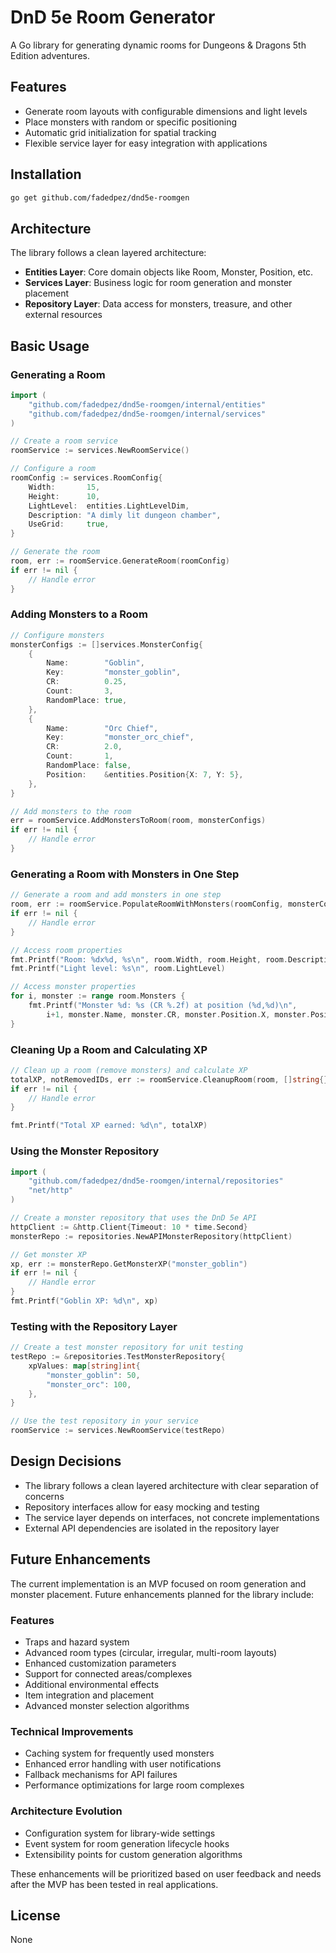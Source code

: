 # DnD 5e Room Generator

A Go library for generating dynamic rooms for Dungeons & Dragons 5th Edition adventures.

## Features

- Generate room layouts with configurable dimensions and light levels
- Place monsters with random or specific positioning
- Automatic grid initialization for spatial tracking
- Flexible service layer for easy integration with applications

## Installation

```bash
go get github.com/fadedpez/dnd5e-roomgen
```

## Architecture

The library follows a clean layered architecture:

- **Entities Layer**: Core domain objects like Room, Monster, Position, etc.
- **Services Layer**: Business logic for room generation and monster placement
- **Repository Layer**: Data access for monsters, treasure, and other external resources

## Basic Usage

### Generating a Room

```go
import (
    "github.com/fadedpez/dnd5e-roomgen/internal/entities"
    "github.com/fadedpez/dnd5e-roomgen/internal/services"
)

// Create a room service
roomService := services.NewRoomService()

// Configure a room
roomConfig := services.RoomConfig{
    Width:       15,
    Height:      10,
    LightLevel:  entities.LightLevelDim,
    Description: "A dimly lit dungeon chamber",
    UseGrid:     true,
}

// Generate the room
room, err := roomService.GenerateRoom(roomConfig)
if err != nil {
    // Handle error
}
```

### Adding Monsters to a Room

```go
// Configure monsters
monsterConfigs := []services.MonsterConfig{
    {
        Name:        "Goblin",
        Key:         "monster_goblin",
        CR:          0.25,
        Count:       3,
        RandomPlace: true,
    },
    {
        Name:        "Orc Chief",
        Key:         "monster_orc_chief",
        CR:          2.0,
        Count:       1,
        RandomPlace: false,
        Position:    &entities.Position{X: 7, Y: 5},
    },
}

// Add monsters to the room
err = roomService.AddMonstersToRoom(room, monsterConfigs)
if err != nil {
    // Handle error
}
```

### Generating a Room with Monsters in One Step

```go
// Generate a room and add monsters in one step
room, err := roomService.PopulateRoomWithMonsters(roomConfig, monsterConfigs)
if err != nil {
    // Handle error
}

// Access room properties
fmt.Printf("Room: %dx%d, %s\n", room.Width, room.Height, room.Description)
fmt.Printf("Light level: %s\n", room.LightLevel)

// Access monster properties
for i, monster := range room.Monsters {
    fmt.Printf("Monster %d: %s (CR %.2f) at position (%d,%d)\n",
        i+1, monster.Name, monster.CR, monster.Position.X, monster.Position.Y)
}
```

### Cleaning Up a Room and Calculating XP

```go
// Clean up a room (remove monsters) and calculate XP
totalXP, notRemovedIDs, err := roomService.CleanupRoom(room, []string{})  // Empty slice removes all monsters
if err != nil {
    // Handle error
}

fmt.Printf("Total XP earned: %d\n", totalXP)
```

### Using the Monster Repository

```go
import (
    "github.com/fadedpez/dnd5e-roomgen/internal/repositories"
    "net/http"
)

// Create a monster repository that uses the DnD 5e API
httpClient := &http.Client{Timeout: 10 * time.Second}
monsterRepo := repositories.NewAPIMonsterRepository(httpClient)

// Get monster XP
xp, err := monsterRepo.GetMonsterXP("monster_goblin")
if err != nil {
    // Handle error
}
fmt.Printf("Goblin XP: %d\n", xp)
```

### Testing with the Repository Layer

```go
// Create a test monster repository for unit testing
testRepo := &repositories.TestMonsterRepository{
    xpValues: map[string]int{
        "monster_goblin": 50,
        "monster_orc": 100,
    },
}

// Use the test repository in your service
roomService := services.NewRoomService(testRepo)
```

## Design Decisions

- The library follows a clean layered architecture with clear separation of concerns
- Repository interfaces allow for easy mocking and testing
- The service layer depends on interfaces, not concrete implementations
- External API dependencies are isolated in the repository layer

## Future Enhancements

The current implementation is an MVP focused on room generation and monster placement. Future enhancements planned for the library include:

### Features
- Traps and hazard system
- Advanced room types (circular, irregular, multi-room layouts)
- Enhanced customization parameters
- Support for connected areas/complexes
- Additional environmental effects
- Item integration and placement
- Advanced monster selection algorithms

### Technical Improvements
- Caching system for frequently used monsters
- Enhanced error handling with user notifications
- Fallback mechanisms for API failures
- Performance optimizations for large room complexes

### Architecture Evolution
- Configuration system for library-wide settings
- Event system for room generation lifecycle hooks
- Extensibility points for custom generation algorithms

These enhancements will be prioritized based on user feedback and needs after the MVP has been tested in real applications.

## License

None
